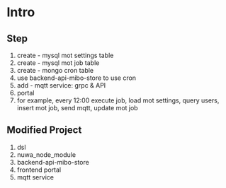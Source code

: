 # Intro

## Step

1. create - mysql mot settings table
2. create - mysql mot job table
3. create - mongo cron table
4. use backend-api-mibo-store to use cron
5. add - mqtt service: grpc & API
6. portal
7. for example, every 12:00 execute job, load mot settings, query users, insert mot job, send mqtt, update mot job

## Modified Project

1. dsl
2. nuwa\_node\_module
3. backend-api-mibo-store
4. frontend portal
5. mqtt service



